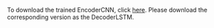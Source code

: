 To download the trained EncoderCNN, click [here](https://drive.google.com/drive/folders/1IlYMOZvTz98t5g2CgGgkm2uL-7yx0GcF?usp=sharing). Please download the corresponding version as the DecoderLSTM.